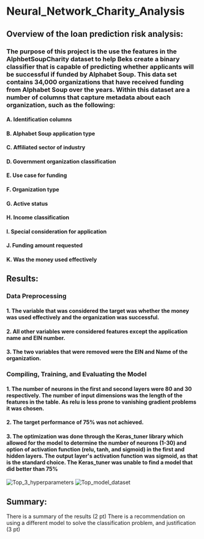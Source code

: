 # Neural_Network_Charity_Analysis

## Overview of the loan prediction risk analysis:

### The purpose of this project is the use the features in the AlphbetSoupCharity dataset to help Beks create a binary classifier that is capable of predicting whether applicants will be successful if funded by Alphabet Soup.  This data set contains 34,000 organizations that have received funding from Alphabet Soup over the years. Within this dataset are a number of columns that capture metadata about each organization, such as the following:

#### A. Identification columns

#### B. Alphabet Soup application type

#### C. Affiliated sector of industry

#### D. Government organization classification

#### E. Use case for funding

#### F. Organization type

#### G. Active status

#### H. Income classification

#### I. Special consideration for application

#### J. Funding amount requested

#### K. Was the money used effectively

## Results:

### Data Preprocessing

#### 1. The variable that was considered the target was whether the money was used effectively and the organization was successful.

#### 2. All other variables were considered features except the application name and EIN number.

#### 3. The two variables that were removed were the EIN and Name of the organization.

### Compiling, Training, and Evaluating the Model

#### 1. The number of neurons in the first and second layers were 80 and 30 respectively.  The number of input dimensions was the length of the features in the table.  As relu is less prone to vanishing gradient problems it was chosen.  

#### 2. The target performance of 75% was not achieved.

#### 3.  The optimization was done through the Keras_tuner library which allowed for the model to determine the number of neurons (1-30) and option of activation function (relu, tanh, and sigmoid) in the first and hidden layers.  The output layer's activation function was sigmoid, as that is the standard choice.  The Keras_tuner was unable to find a model that did better than 75%
![Top_3_hyperparameters](https://user-images.githubusercontent.com/115171651/227627884-7cba5f0c-f0cf-444c-816f-dcb6a7bf6e31.png)
![Top_model_dataset](https://user-images.githubusercontent.com/115171651/227627897-a36bc144-dd4c-4895-b372-91304e83927c.png)


## Summary:

There is a summary of the results (2 pt)
There is a recommendation on using a different model to solve the classification problem, and justification (3 pt)

